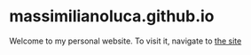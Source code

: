 # massimilianoluca.github.io
Welcome to my personal website. To visit it, navigate to [the site](https://massimilianoluca.github.io)
